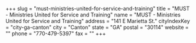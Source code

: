 +++
slug = "must-ministries-united-for-service-and-training"
title = "MUST - Ministries United for Service and Training"
name = "MUST - Ministries United for Service and Training"
address = "141 E Marietta St."
cityIndexKey = "city-ga-canton"
city = "Canton"
state = "GA"
postal = "30114"
website = ""
phone = "770-479-5397"
fax = ""
+++
